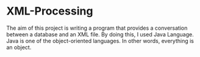 # XML-Processing
The aim of this project is writing a program that provides a conversation between a database and an XML file. By doing this, I used Java Language. Java is one of the object-oriented languages. In other words, everything is an object.
